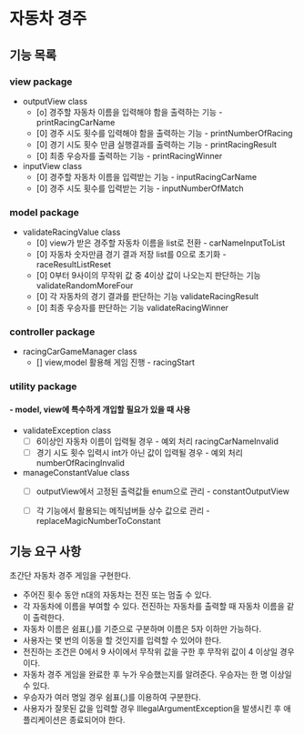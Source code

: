


# 자동차 경주

## 기능 목록
### view package
 - outputView class
   + [o] 경주할 자동차 이름을 입력해야 함을 출력하는 기능 - printRacingCarName
   + [0] 경주 시도 횟수를 입력해야 함을 출력하는 기능 - printNumberOfRacing
   + [0] 경기 시도 횟수 만큼 실행결과를 출력하는 기능 - printRacingResult
   + [0] 최종 우승자를 출력하는 기능 - printRacingWinner
- inputView class 
   + [0] 경주할 자동차 이름을 입력받는 기능 - inputRacingCarName
   + [0] 경주 시도 횟수를 입력받는 기능 - inputNumberOfMatch

### model package
 - validateRacingValue class
   + [0] view가 받은 경주할 자동차 이름을 list로 전환 - carNameInputToList
   + [0] 자동차 숫자만큼 경기 결과 저장 list를 0으로 초기화 - raceResultListReset
   + [0] 0부터 9사이의 무작위 값 중 4이상 값이 나오는지 판단하는 기능 validateRandomMoreFour
   + [0] 각 자동차의 경기 결과를 판단하는 기능 validateRacingResult
   + [0] 최종 우승자를 판단하는 기능 validateRacingWinner

### controller package
 - racingCarGameManager class
   + [] view,model 활용해 게임 진행 - racingStart
 
### utility package 
#### - model, view에 특수하게 개입할 필요가 있을 때 사용
 - validateException class
   + [ ] 6이상인 자동차 이름이 입력될 경우 - 예외 처리 racingCarNameInvalid
   + [ ] 경기 시도 횟수 입력시 int가 아닌 값이 입력될 경우 - 예외 처리 numberOfRacingInvalid
 - manageConstantValue class
   + [ ] outputView에서 고정된 출력값들 enum으로 관리 - constantOutputView
   + [ ] 각 기능에서 활용되는 메직넘버들 상수 값으로 관리 - replaceMagicNumberToConstant

   
## 기능 요구 사항 

초간단 자동차 경주 게임을 구현한다.

- 주어진 횟수 동안 n대의 자동차는 전진 또는 멈출 수 있다.
- 각 자동차에 이름을 부여할 수 있다. 전진하는 자동차를 출력할 때 자동차 이름을 같이 출력한다.
- 자동차 이름은 쉼표(,)를 기준으로 구분하며 이름은 5자 이하만 가능하다.
- 사용자는 몇 번의 이동을 할 것인지를 입력할 수 있어야 한다.
- 전진하는 조건은 0에서 9 사이에서 무작위 값을 구한 후 무작위 값이 4 이상일 경우이다.
- 자동차 경주 게임을 완료한 후 누가 우승했는지를 알려준다. 우승자는 한 명 이상일 수 있다.
- 우승자가 여러 명일 경우 쉼표(,)를 이용하여 구분한다.
- 사용자가 잘못된 값을 입력할 경우 IllegalArgumentException을 발생시킨 후 애플리케이션은 종료되어야 한다.